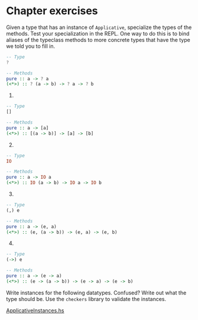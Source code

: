 # Chapter exercises

Given a type that has an instance of `Applicative`, specialize the types
of the methods. Test your specialization in the REPL. One way to
do this is to bind aliases of the typeclass methods to more concrete
types that have the type we told you to fill in.

```haskell
-- Type
?

-- Methods
pure :: a -> ? a
(<*>) :: ? (a -> b) -> ? a -> ? b
```

1.
```haskell
-- Type
[]

-- Methods
pure :: a -> [a]
(<*>) :: [(a -> b)] -> [a] -> [b]
```
2.
```haskell
-- Type
IO

-- Methods
pure :: a -> IO a
(<*>) :: IO (a -> b) -> IO a -> IO b
```
3.
```haskell
-- Type
(,) e

-- Methods
pure :: a -> (e, a)
(<*>) :: (e, (a -> b)) -> (e, a) -> (e, b)
```
4.
```haskell
-- Type
(->) e

-- Methods
pure :: a -> (e -> a)
(<*>) :: (e -> (a -> b)) -> (e -> a) -> (e -> b)
```

Write instances for the following datatypes. Confused? Write
out what the type should be. Use the `checkers` library to validate the
instances.

[ApplicativeInstances.hs](./src/ApplicativeInstances.hs)